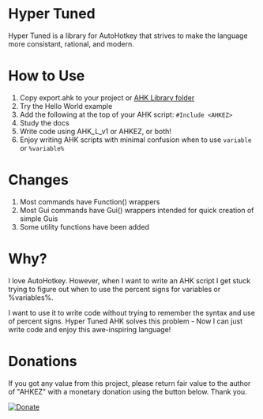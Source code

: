 # Hyper Tuned

Hyper Tuned is a library for AutoHotkey that strives to make the language more consistant, rational, and modern.


# How to Use #

1. Copy export.ahk to your project or [AHK Library folder](https://www.autohotkey.com/docs/Functions.htm#lib)
1. Try the Hello World example
1. Add the following at the top of your AHK script: `#Include <AHKEZ>`
1. Study the docs
1. Write code using AHK_L_v1 or AHKEZ, or both!
1. Enjoy writing AHK scripts with minimal confusion when to use `variable` or `%variable%`


# Changes #

1. Most commands have Function() wrappers
1. Most Gui commands have Gui() wrappers intended for quick creation of simple Guis
1. Some utility functions have been added


# Why? #

I love AutoHotkey. However, when I want to write an AHK script I get stuck trying to figure out when to use the percent signs for variables or %variables%.

I want to use it to write code without trying to remember the syntax and use of percent signs.  Hyper Tuned AHK solves this problem - Now I can just write code and enjoy this awe-inspiring language!


# Donations #

If you got any value from this project, please return fair value to the author of "AHKEZ" with a monetary donation using the button below. Thank you.

[![Donate](https://img.shields.io/badge/Buy_me_a_cup_of_Coffee-PayPal-red.svg)](https://www.paypal.me/JimDreherHome)
